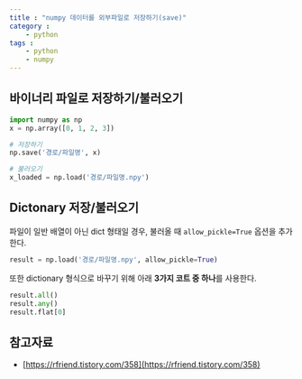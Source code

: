 ```yaml
---
title : "numpy 데이터를 외부파일로 저장하기(save)"
category :
    - python
tags : 
    - python
    - numpy
---
```


## 바이너리 파일로 저장하기/불러오기

```python
import numpy as np
x = np.array([0, 1, 2, 3])

# 저장하기
np.save('경로/파일명', x)

# 불러오기
x_loaded = np.load('경로/파일명.npy')
```

## Dictonary 저장/불러오기

파일이 일반 배열이 아닌 dict 형태일 경우, 불러올 때  `allow_pickle=True` 옵션을 추가한다.

```python
result = np.load('경로/파일명.npy', allow_pickle=True)
```

또한 dictionary 형식으로 바꾸기 위해 아래 **3가지 코트 중 하나**를 사용한다.

```python
result.all()
result.any()
result.flat[0]
```

## 참고자료

- [https://rfriend.tistory.com/358](https://rfriend.tistory.com/358)